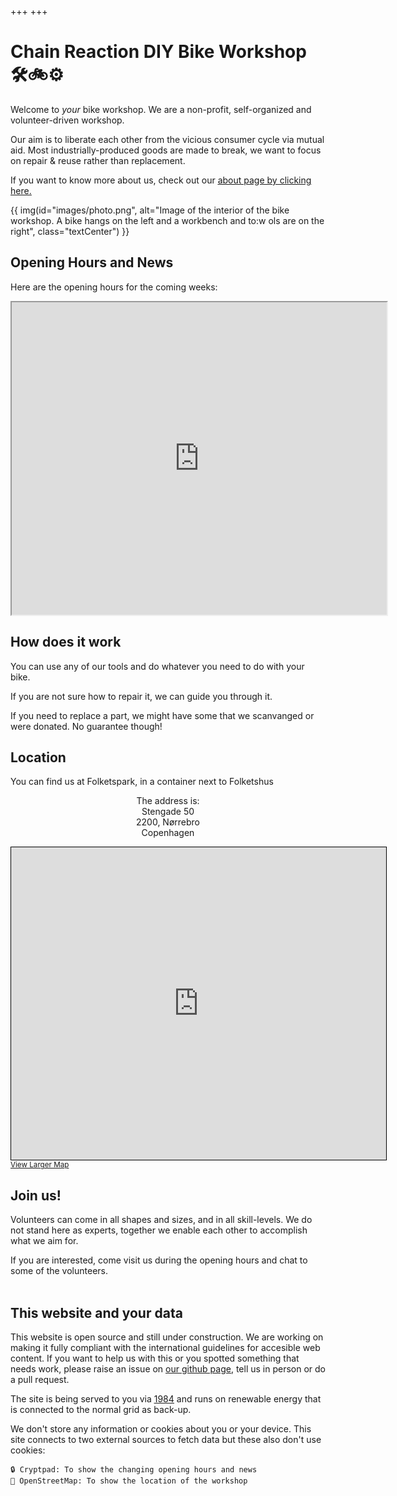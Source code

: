+++
+++
# Chain Reaction DIY Bike Workshop 🛠️🚲⚙️

Welcome to _your_ bike workshop. We are a non-profit, self-organized and volunteer-driven workshop.
<br>

Our aim is to liberate each other from the vicious consumer cycle via mutual aid. Most industrially-produced goods are made to break, we want to focus on repair & reuse rather than replacement. 
<br>

If you want to know more about us, check out our <u>[about page by clicking here.](@/about/_index.md)</u>


{{ img(id="images/photo.png", alt="Image of the interior of the bike workshop. A bike hangs on the left and a workbench and to:w
ols are on the right", class="textCenter") }}


## Opening Hours and News

Here are the opening hours for the coming weeks:

<div class='iframe'>
<iframe title="Cryptpad showing opening hours and news" width="600" height="500" src="https://cryptpad.fr/code/#/2/code/view/ySgsGoQl3j7TL4IPuMnBhTca7PmgiI+efl9uBgCSaYY/embed/present/"></iframe>
</div>

## How does it work

You can use any of our tools and do whatever you need to do with your bike.

If you are not sure how to repair it, we can guide you through it.

If you need to replace a part, we might have some that we scanvanged or were donated. No guarantee though!

## Location

You can find us at Folketspark, in a container next to Folketshus

<p style="text-align:center;"> The address is: <br> Stengade 50 <br> 2200, Nørrebro <br> Copenhagen </p>

<div class='iframe'>
<iframe title="OpenStreetMap Map" width="600" height="500" src="https://www.openstreetmap.org/export/embed.html?bbox=12.552990317344667%2C55.68643979691343%2C12.555484771728517%2C55.68837513335619&amp;layer=mapnik&amp;marker=55.68740747710808%2C12.55423754453659" style="border: 1px solid black"></iframe><br/><small><a href="https://www.openstreetmap.org/?mlat=55.68741&amp;mlon=12.55424#map=19/55.68741/12.55424">View Larger Map</a></small>
</div>


## Join us!

Volunteers can come in all shapes and sizes, and in all skill-levels. We do not stand here as experts, together we enable each other to accomplish what we aim for.

If you are interested, come visit us during the opening hours and chat to some of the volunteers.
<br>
<br>

## This website and your data
This website is open source and still under construction. We are working on making it fully compliant with the international guidelines for accesible web content. If you want to help us with this or you spotted something that needs work, please raise an issue on <u>[our github page](https://github.com/luuislanda/chain-reaction_website)</u>, tell us in person or  do a pull request. 

The site is being served to you via <u>[1984](https://1984.hosting/about)</u> and runs on renewable energy that is connected to the normal grid as back-up. 

We don't store any information or cookies about you or your device. This site connects to two external sources to fetch data but these also don't use cookies:<br>

    🔒 Cryptpad: To show the changing opening hours and news
    📍 OpenStreetMap: To show the location of the workshop

